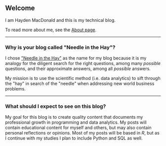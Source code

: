 ## Welcome

I am Hayden MacDonald and this is my technical blog.

To read more about me, see the <a href="/page/about">About page</a>.

----

### Why is your blog called "Needle in the Hay"?

I chose ["Needle in the Hay"](https://dictionary.cambridge.org/dictionary/english/a-needle-in-a-haystack) as the name for my blog because it is my analogy for the diligent search for the right questions, among many *possible* questions, and their approximate answers, among all *possible* answers.

My mission is to use the scientific method (i.e. data analytics) to sift through the "hay" in search of the "needle" when addressing new world business problems.

----

### What should I expect to see on this blog?


My goal for this blog is to create quality content that documents my professional growth in programming and data analytics. My posts will contain educational content for myself and others, but may also contain personal reflections or opinions. Most of my posts will be based in *R*, but as I continue with my studies I plan to include Python and SQL as well.
